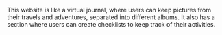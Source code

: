 This website is like a virtual journal, where users can keep pictures from their travels and adventures, separated into different albums. It also has a section where users can create checklists to keep track of their activities.
